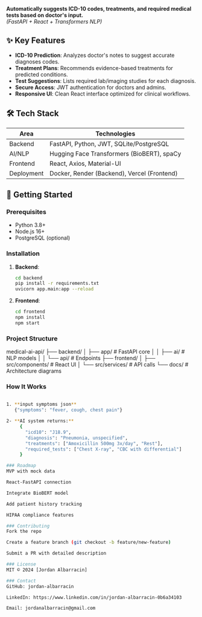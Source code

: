 **Automatically suggests ICD-10 codes, treatments, and required medical tests based on doctor's input.**  
*(FastAPI + React + Transformers NLP)*

## ✨ Key Features
- **ICD-10 Prediction**: Analyzes doctor's notes to suggest accurate diagnoses codes.
- **Treatment Plans**: Recommends evidence-based treatments for predicted conditions.
- **Test Suggestions**: Lists required lab/imaging studies for each diagnosis.
- **Secure Access**: JWT authentication for doctors and admins.
- **Responsive UI**: Clean React interface optimized for clinical workflows.

## 🛠️ Tech Stack
| **Area**       | **Technologies**                                |
|----------------|-----------------------------------------------|
| Backend        | FastAPI, Python, JWT, SQLite/PostgreSQL      |
| AI/NLP         | Hugging Face Transformers (BioBERT), spaCy   |
| Frontend       | React, Axios, Material-UI                    |
| Deployment     | Docker, Render (Backend), Vercel (Frontend) |

## 🚀 Getting Started

### Prerequisites
- Python 3.8+
- Node.js 16+
- PostgreSQL (optional)

### Installation
1. **Backend**:
   ```bash
   cd backend
   pip install -r requirements.txt
   uvicorn app.main:app --reload   
2. **Frontend**:
    ```bash
    cd frontend
    npm install
    npm start

### Project Structure
  medical-ai-api/
  ├── backend/
  │   ├── app/               # FastAPI core
  │   │   ├── ai/            # NLP models
  │   │   └── api/           # Endpoints
  ├── frontend/
  │   ├── src/components/    # React UI
  │   └── src/services/      # API calls
  └── docs/                  # Architecture diagrams

### How It Works
 ```bash
 
 1. **input symptoms json**
    {"symptoms": "fever, cough, chest pain"}

 2- **AI system returns:**
      {
        "icd10": "J18.9",
        "diagnosis": "Pneumonia, unspecified",
        "treatments": ["Amoxicillin 500mg 3x/day", "Rest"],
        "required_tests": ["Chest X-ray", "CBC with differential"]
      }

### Roadmap
MVP with mock data

React-FastAPI connection

Integrate BioBERT model

Add patient history tracking

HIPAA compliance features

### Contributing
Fork the repo

Create a feature branch (git checkout -b feature/new-feature)

Submit a PR with detailed description

 ### License
MIT © 2024 [Jordan Albarracin]

### Contact
GitHub: jordan-albarracin

LinkedIn: https://www.linkedin.com/in/jordan-albarracin-0b6a34103

Email: jordanalbarracin@gmail.com


